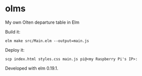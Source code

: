 # olms

My own Olten departure table in Elm

Build it:
```
elm make src/Main.elm --output=main.js
```

Deploy it:
```
scp index.html styles.css main.js pi@<my Raspberry Pi's IP>:
```

Developed with elm 0.19.1.
